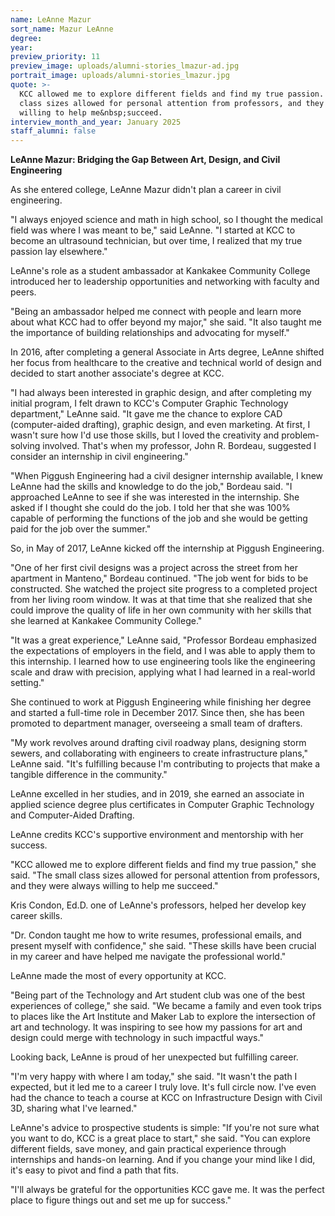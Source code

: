 ```yaml
---
name: LeAnne Mazur
sort_name: Mazur LeAnne
degree:
year:
preview_priority: 11
preview_image: uploads/alumni-stories_lmazur-ad.jpg
portrait_image: uploads/alumni-stories_lmazur.jpg
quote: >-
  KCC allowed me to explore different fields and find my true passion. The small
  class sizes allowed for personal attention from professors, and they were always
  willing to help me&nbsp;succeed.
interview_month_and_year: January 2025
staff_alumni: false
---
```

**LeAnne Mazur: Bridging the Gap Between Art, Design, and Civil Engineering**
 
As she entered college, LeAnne Mazur didn't plan a career in civil engineering.
 
"I always enjoyed science and math in high school, so I thought the medical field was where I was meant to be," said LeAnne. "I started at KCC to become an ultrasound technician, but over time, I realized that my true passion lay elsewhere."
 
LeAnne's role as a student ambassador at Kankakee Community College introduced her to leadership opportunities and networking with faculty and peers. 
 
"Being an ambassador helped me connect with people and learn more about what KCC had to offer beyond my major," she said. "It also taught me the importance of building relationships and advocating for myself."
 
In 2016, after completing a general Associate in Arts degree, LeAnne shifted her focus from healthcare to the creative and technical world of design and decided to start another associate's degree at KCC.
 
"I had always been interested in graphic design, and after completing my initial program, I felt drawn to KCC's Computer Graphic Technology department," LeAnne said. "It gave me the chance to explore CAD (computer-aided drafting), graphic design, and even marketing. At first, I wasn't sure how I'd use those skills, but I loved the creativity and problem-solving involved. That's when my professor, John R. Bordeau, suggested I consider an internship in civil engineering."

"When Piggush Engineering had a civil designer internship available, I knew LeAnne had the skills and knowledge to do the job," Bordeau said. "I approached LeAnne to see if she was interested in the internship. She asked if I thought she could do the job. I told her that she was 100% capable of performing the functions of the job and she would be getting paid for the job over the summer." 

So, in May of 2017, LeAnne kicked off the internship at Piggush Engineering.

"One of her first civil designs was a project across the street from her apartment in Manteno," Bordeau continued. "The job went for bids to be constructed. She watched the project site progress to a completed project from her living room window. It was at that time that she realized that she could improve the quality of life in her own community with her skills that she learned at Kankakee Community College."
 
"It was a great experience," LeAnne said, "Professor Bordeau emphasized the expectations of employers in the field, and I was able to apply them to this internship. I learned how to use engineering tools like the engineering scale and draw with precision, applying what I had learned in a real-world setting."
 
She continued to work at Piggush Engineering while finishing her degree and started a full-time role in December 2017. Since then, she has been promoted to department manager, overseeing a small team of drafters. 
 
"My work revolves around drafting civil roadway plans, designing storm sewers, and collaborating with engineers to create infrastructure plans," LeAnne said. "It's fulfilling because I'm contributing to projects that make a tangible difference in the community."
  
LeAnne excelled in her studies, and in 2019, she earned an associate in applied science degree plus certificates in Computer Graphic Technology and Computer-Aided Drafting. 

LeAnne credits KCC's supportive environment and mentorship with her success. 
 
"KCC allowed me to explore different fields and find my true passion," she said. "The small class sizes allowed for personal attention from professors, and they were always willing to help me succeed."
 
Kris Condon, Ed.D. one of LeAnne's professors, helped her develop key career skills.
 
"Dr. Condon taught me how to write resumes, professional emails, and present myself with confidence," she said. "These skills have been crucial in my career and have helped me navigate the professional world."

LeAnne made the most of every opportunity at KCC. 
 
"Being part of the Technology and Art student club was one of the best experiences of college," she said. "We became a family and even took trips to places like the Art Institute and Maker Lab to explore the intersection of art and technology. It was inspiring to see how my passions for art and design could merge with technology in such impactful ways."
 
Looking back, LeAnne is proud of her unexpected but fulfilling career.
 
"I'm very happy with where I am today," she said. "It wasn't the path I expected, but it led me to a career I truly love. It's full circle now. I've even had the chance to teach a course at KCC on Infrastructure Design with Civil 3D, sharing what I've learned."
 
LeAnne's advice to prospective students is simple: "If you're not sure what you want to do, KCC is a great place to start," she said. "You can explore different fields, save money, and gain practical experience through internships and hands-on learning. And if you change your mind like I did, it's easy to pivot and find a path that fits.
 
"I'll always be grateful for the opportunities KCC gave me. It was the perfect place to figure things out and set me up for success."
